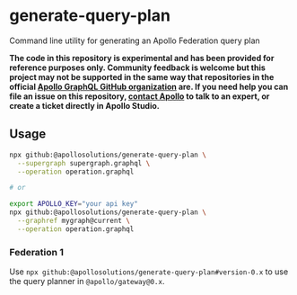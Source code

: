 # generate-query-plan

Command line utility for generating an Apollo Federation query plan

**The code in this repository is experimental and has been provided for reference purposes only. Community feedback is welcome but this project may not be supported in the same way that repositories in the official [Apollo GraphQL GitHub organization](https://github.com/apollographql) are. If you need help you can file an issue on this repository, [contact Apollo](https://www.apollographql.com/contact-sales) to talk to an expert, or create a ticket directly in Apollo Studio.**

## Usage

```sh
npx github:@apollosolutions/generate-query-plan \
  --supergraph supergraph.graphql \
  --operation operation.graphql

# or

export APOLLO_KEY="your api key"
npx github:@apollosolutions/generate-query-plan \
  --graphref mygraph@current \
  --operation operation.graphql
```

### Federation 1

Use `npx github:@apollosolutions/generate-query-plan#version-0.x` to use the query planner in `@apollo/gateway@0.x`.
